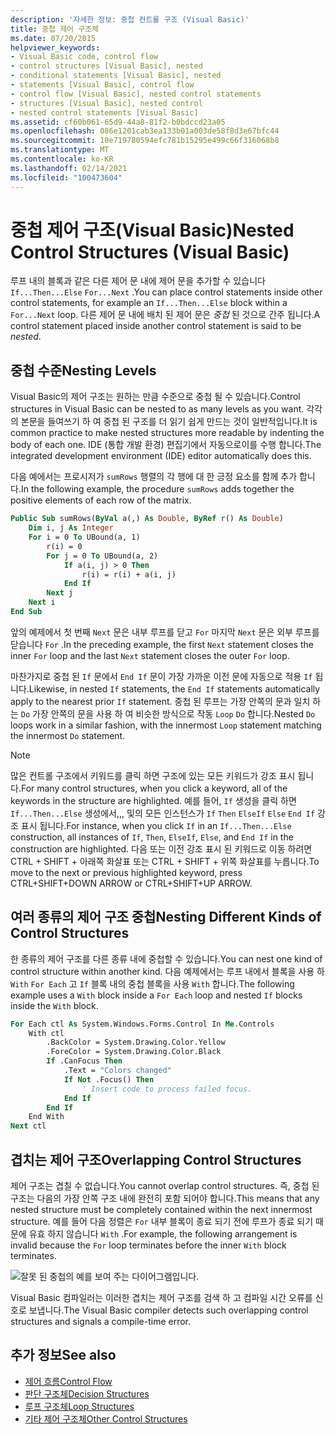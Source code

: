 ```yaml
---
description: '자세한 정보: 중첩 컨트롤 구조 (Visual Basic)'
title: 중첩 제어 구조체
ms.date: 07/20/2015
helpviewer_keywords:
- Visual Basic code, control flow
- control structures [Visual Basic], nested
- conditional statements [Visual Basic], nested
- statements [Visual Basic], control flow
- control flow [Visual Basic], nested control statements
- structures [Visual Basic], nested control
- nested control statements [Visual Basic]
ms.assetid: cf60b061-65d9-44a8-81f2-b0bdccd23a05
ms.openlocfilehash: 086e1201cab3ea133b01a003de58f8d3e67bfc44
ms.sourcegitcommit: 10e719780594efc781b15295e499c66f316068b8
ms.translationtype: MT
ms.contentlocale: ko-KR
ms.lasthandoff: 02/14/2021
ms.locfileid: "100473604"
---
```

# <a name="nested-control-structures-visual-basic"></a><span data-ttu-id="f8f5c-103">중첩 제어 구조(Visual Basic)</span><span class="sxs-lookup"><span data-stu-id="f8f5c-103">Nested Control Structures (Visual Basic)</span></span>

<span data-ttu-id="f8f5c-104">루프 내의 블록과 같은 다른 제어 문 내에 제어 문을 추가할 수 있습니다 `If...Then...Else` `For...Next` .</span><span class="sxs-lookup"><span data-stu-id="f8f5c-104">You can place control statements inside other control statements, for example an `If...Then...Else` block within a `For...Next` loop.</span></span> <span data-ttu-id="f8f5c-105">다른 제어 문 내에 배치 된 제어 문은 *중첩* 된 것으로 간주 됩니다.</span><span class="sxs-lookup"><span data-stu-id="f8f5c-105">A control statement placed inside another control statement is said to be *nested*.</span></span>  
  
## <a name="nesting-levels"></a><span data-ttu-id="f8f5c-106">중첩 수준</span><span class="sxs-lookup"><span data-stu-id="f8f5c-106">Nesting Levels</span></span>  

 <span data-ttu-id="f8f5c-107">Visual Basic의 제어 구조는 원하는 만큼 수준으로 중첩 될 수 있습니다.</span><span class="sxs-lookup"><span data-stu-id="f8f5c-107">Control structures in Visual Basic can be nested to as many levels as you want.</span></span> <span data-ttu-id="f8f5c-108">각각의 본문을 들여쓰기 하 여 중첩 된 구조를 더 읽기 쉽게 만드는 것이 일반적입니다.</span><span class="sxs-lookup"><span data-stu-id="f8f5c-108">It is common practice to make nested structures more readable by indenting the body of each one.</span></span> <span data-ttu-id="f8f5c-109">IDE (통합 개발 환경) 편집기에서 자동으로이를 수행 합니다.</span><span class="sxs-lookup"><span data-stu-id="f8f5c-109">The integrated development environment (IDE) editor automatically does this.</span></span>  
  
 <span data-ttu-id="f8f5c-110">다음 예에서는 프로시저가 `sumRows` 행렬의 각 행에 대 한 긍정 요소를 함께 추가 합니다.</span><span class="sxs-lookup"><span data-stu-id="f8f5c-110">In the following example, the procedure `sumRows` adds together the positive elements of each row of the matrix.</span></span>  
  
```vb
Public Sub sumRows(ByVal a(,) As Double, ByRef r() As Double)  
    Dim i, j As Integer  
    For i = 0 To UBound(a, 1)  
        r(i) = 0  
        For j = 0 To UBound(a, 2)  
            If a(i, j) > 0 Then  
                r(i) = r(i) + a(i, j)  
            End If  
        Next j  
    Next i  
End Sub  
```  
  
 <span data-ttu-id="f8f5c-111">앞의 예제에서 첫 번째 `Next` 문은 내부 루프를 닫고 `For` 마지막 `Next` 문은 외부 루프를 닫습니다 `For` .</span><span class="sxs-lookup"><span data-stu-id="f8f5c-111">In the preceding example, the first `Next` statement closes the inner `For` loop and the last `Next` statement closes the outer `For` loop.</span></span>  
  
 <span data-ttu-id="f8f5c-112">마찬가지로 중첩 된 `If` 문에서 `End If` 문이 가장 가까운 이전 문에 자동으로 적용 `If` 됩니다.</span><span class="sxs-lookup"><span data-stu-id="f8f5c-112">Likewise, in nested `If` statements, the `End If` statements automatically apply to the nearest prior `If` statement.</span></span> <span data-ttu-id="f8f5c-113">중첩 된 루프는 가장 안쪽의 문과 일치 하는 `Do` 가장 안쪽의 문을 사용 하 여 비슷한 방식으로 작동 `Loop` `Do` 합니다.</span><span class="sxs-lookup"><span data-stu-id="f8f5c-113">Nested `Do` loops work in a similar fashion, with the innermost `Loop` statement matching the innermost `Do` statement.</span></span>  
  
> [!NOTE]
> <span data-ttu-id="f8f5c-114">많은 컨트롤 구조에서 키워드를 클릭 하면 구조에 있는 모든 키워드가 강조 표시 됩니다.</span><span class="sxs-lookup"><span data-stu-id="f8f5c-114">For many control structures, when you click a keyword, all of the keywords in the structure are highlighted.</span></span> <span data-ttu-id="f8f5c-115">예를 들어, `If` 생성을 클릭 하면 `If...Then...Else` 생성에서,,, 및의 모든 인스턴스가 `If` `Then` `ElseIf` `Else` `End If` 강조 표시 됩니다.</span><span class="sxs-lookup"><span data-stu-id="f8f5c-115">For instance, when you click `If` in an `If...Then...Else` construction, all instances of `If`, `Then`, `ElseIf`, `Else`, and `End If` in the construction are highlighted.</span></span> <span data-ttu-id="f8f5c-116">다음 또는 이전 강조 표시 된 키워드로 이동 하려면 CTRL + SHIFT + 아래쪽 화살표 또는 CTRL + SHIFT + 위쪽 화살표를 누릅니다.</span><span class="sxs-lookup"><span data-stu-id="f8f5c-116">To move to the next or previous highlighted keyword, press CTRL+SHIFT+DOWN ARROW or CTRL+SHIFT+UP ARROW.</span></span>  
  
## <a name="nesting-different-kinds-of-control-structures"></a><span data-ttu-id="f8f5c-117">여러 종류의 제어 구조 중첩</span><span class="sxs-lookup"><span data-stu-id="f8f5c-117">Nesting Different Kinds of Control Structures</span></span>  

 <span data-ttu-id="f8f5c-118">한 종류의 제어 구조를 다른 종류 내에 중첩할 수 있습니다.</span><span class="sxs-lookup"><span data-stu-id="f8f5c-118">You can nest one kind of control structure within another kind.</span></span> <span data-ttu-id="f8f5c-119">다음 예제에서는 루프 내에서 블록을 사용 하 `With` `For Each` 고 `If` 블록 내의 중첩 블록을 사용 `With` 합니다.</span><span class="sxs-lookup"><span data-stu-id="f8f5c-119">The following example uses a `With` block inside a `For Each` loop and nested `If` blocks inside the `With` block.</span></span>  
  
```vb
For Each ctl As System.Windows.Forms.Control In Me.Controls  
    With ctl  
        .BackColor = System.Drawing.Color.Yellow  
        .ForeColor = System.Drawing.Color.Black  
        If .CanFocus Then  
            .Text = "Colors changed"  
            If Not .Focus() Then  
                ' Insert code to process failed focus.  
            End If  
        End If  
    End With  
Next ctl  
```  
  
## <a name="overlapping-control-structures"></a><span data-ttu-id="f8f5c-120">겹치는 제어 구조</span><span class="sxs-lookup"><span data-stu-id="f8f5c-120">Overlapping Control Structures</span></span>  

 <span data-ttu-id="f8f5c-121">제어 구조는 겹칠 수 없습니다.</span><span class="sxs-lookup"><span data-stu-id="f8f5c-121">You cannot overlap control structures.</span></span> <span data-ttu-id="f8f5c-122">즉, 중첩 된 구조는 다음의 가장 안쪽 구조 내에 완전히 포함 되어야 합니다.</span><span class="sxs-lookup"><span data-stu-id="f8f5c-122">This means that any nested structure must be completely contained within the next innermost structure.</span></span> <span data-ttu-id="f8f5c-123">예를 들어 다음 정렬은 `For` 내부 블록이 종료 되기 전에 루프가 종료 되기 때문에 유효 하지 않습니다 `With` .</span><span class="sxs-lookup"><span data-stu-id="f8f5c-123">For example, the following arrangement is invalid because the `For` loop terminates before the inner `With` block terminates.</span></span>  
  
 ![잘못 된 중첩의 예를 보여 주는 다이어그램입니다.](./media/nested-control-structures/example-invalid-nesting.gif)
  
 <span data-ttu-id="f8f5c-125">Visual Basic 컴파일러는 이러한 겹치는 제어 구조를 검색 하 고 컴파일 시간 오류를 신호로 보냅니다.</span><span class="sxs-lookup"><span data-stu-id="f8f5c-125">The Visual Basic compiler detects such overlapping control structures and signals a compile-time error.</span></span>  
  
## <a name="see-also"></a><span data-ttu-id="f8f5c-126">추가 정보</span><span class="sxs-lookup"><span data-stu-id="f8f5c-126">See also</span></span>

- [<span data-ttu-id="f8f5c-127">제어 흐름</span><span class="sxs-lookup"><span data-stu-id="f8f5c-127">Control Flow</span></span>](index.md)
- [<span data-ttu-id="f8f5c-128">판단 구조체</span><span class="sxs-lookup"><span data-stu-id="f8f5c-128">Decision Structures</span></span>](decision-structures.md)
- [<span data-ttu-id="f8f5c-129">루프 구조체</span><span class="sxs-lookup"><span data-stu-id="f8f5c-129">Loop Structures</span></span>](loop-structures.md)
- [<span data-ttu-id="f8f5c-130">기타 제어 구조체</span><span class="sxs-lookup"><span data-stu-id="f8f5c-130">Other Control Structures</span></span>](other-control-structures.md)
